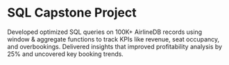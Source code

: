# SQL Capstone Project
Developed optimized SQL queries on 100K+ AirlineDB records using window &amp; aggregate functions to track KPIs like revenue, seat occupancy, and overbookings. Delivered insights that improved profitability analysis by 25% and uncovered key booking trends.
